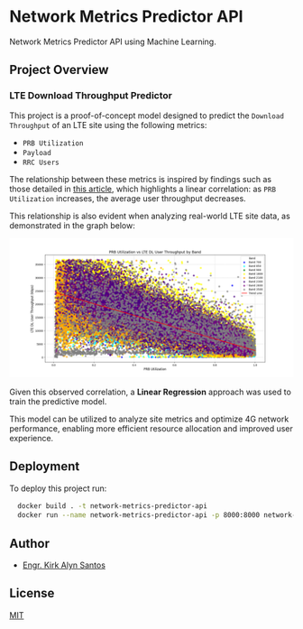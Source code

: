 # Network Metrics Predictor API

Network Metrics Predictor API using Machine Learning.

## Project Overview

### LTE Download Throughput Predictor

This project is a proof-of-concept model designed to predict the `Download Throughput` of an LTE site using the following metrics:

- `PRB Utilization`
- `Payload`
- `RRC Users`

The relationship between these metrics is inspired by findings such as those detailed in [this article](https://www.researchgate.net/figure/The-test-set-LTE-cells-PRB-utilization-vs-average-user-throughput-of-1-busy-hour-Linear_fig3_345446849?fbclid=IwZXh0bgNhZW0CMTEAAR05hot6mKNi2HTGkK5CIhinJhs0J-7AyueSaDXfHjnn_4GZN2Cmrw-hIX8_aem_J7at88cjMh_qC9387ZtV0A&__cf_chl_tk=.LRTE2OXcHhJZaYeivl7qdzXL_CdY094uJ4uepfNQo4-1735223026-1.0.1.1-quTIhVHN8WL2cvbAyZ7WW_58zMGsTYM_8LQncSQwK9Y), which highlights a linear correlation: as `PRB Utilization` increases, the average user throughput decreases.

This relationship is also evident when analyzing real-world LTE site data, as demonstrated in the graph below:

![PRB Utilization vs. Download Throughput](assets/prb-vs-dltput.png)

Given this observed correlation, a **Linear Regression** approach was used to train the predictive model.

This model can be utilized to analyze site metrics and optimize 4G network performance, enabling more efficient resource allocation and improved user experience.

## Deployment

To deploy this project run:

```bash
  docker build . -t network-metrics-predictor-api
  docker run --name network-metrics-predictor-api -p 8000:8000 network-metrics-predictor-api
```


## Author

- [Engr. Kirk Alyn Santos](https://github.com/kirkalyn13)


## License

[MIT](https://choosealicense.com/licenses/mit/)

